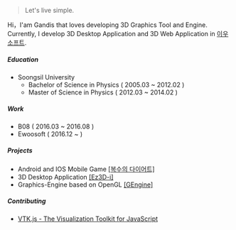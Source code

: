 > Let's live simple.

Hi，I'am Gandis that loves developing 3D Graphics Tool and Engine.
Currently, I develop 3D Desktop Application and 3D Web Application in [이우소프트][I-1].

##### Education
- Soongsil University
  - Bachelor of Science in Physics ( 2005.03 ~ 2012.02 )
  - Master of Science in Physics ( 2012.03 ~ 2014.02 )

##### Work
- B08 ( 2016.03 ~ 2016.08 )
- Ewoosoft ( 2016.12 ~ )

##### Projects
- Android and IOS Mobile Game [[복수의 다이어트]][P-1]
- 3D Desktop Application [[Ez3D-i]][P-2]
- Graphics-Engine based on OpenGL [[GEngine]][P-3]

##### Contributing

- [VTK.js - The Visualization Toolkit for JavaScript][C-1]

[I-1]: https://www.ewoosoft.com/
[P-1]: https://play.google.com/store/apps/details?id=com.revengediet.revengediet&hl=en&gl=US
[P-2]: https://www.ewoosoft.com/ez3d_i
[P-3]: https://github.com/gandis0713/GEngine
[C-1]: https://github.com/Kitware/vtk-js
